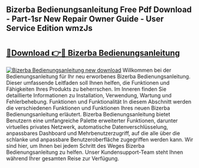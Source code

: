 ## Bizerba Bedienungsanleitung Free Pdf Download - Part-1sr New Repair Owner Guide - User Service Edition wmzJs

# <h2><a href="http://df3gik1.blite.top/?on=Bizerba+Bedienungsanleitung">🔗Download 👉🔴 Bizerba Bedienungsanleitung</a></h2>

[![Bizerba Bedienungsanleitung new download](https://i.imgur.com/lujVjoI.png)](http://df3gik1.blite.top/?on=Bizerba+Bedienungsanleitung)
Willkommen bei der Bedienungsanleitung für Ihr neu erworbenes Bizerba Bedienungsanleitung. Dieser umfassende Leitfaden soll Ihnen helfen, die Funktionen und Fähigkeiten Ihres Produkts zu beherrschen. Im Inneren finden Sie detaillierte Informationen zu Installation, Verwendung, Wartung und Fehlerbehebung. Funktionen und Funktionalität In diesem Abschnitt werden die verschiedenen Funktionen und Funktionen Ihres neuen Bizerba Bedienungsanleitung erläutert. Bizerba Bedienungsanleitung bietet Benutzern eine umfangreiche Palette erweiterter Funktionen, darunter virtuelles privates Netzwerk, automatische Datenverschlüsselung, anpassbares Dashboard und Mehrbenutzerzugriff, auf die alle über die schlanke und anpassbare Benutzeroberfläche zugegriffen werden kann. Wir sind hier, um Ihnen bei jedem Schritt des Weges Bizerba Bedienungsanleitung zu helfen. Unser Kundensupport-Team steht Ihnen während Ihrer gesamten Reise zur Verfügung.
